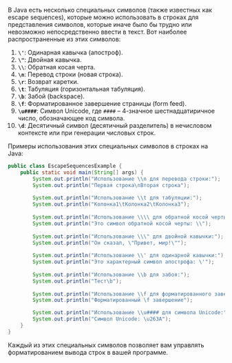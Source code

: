 В Java есть несколько специальных символов (также известных как escape sequences), которые можно использовать в строках для представления символов, которые иначе было бы трудно или невозможно непосредственно ввести в текст. Вот наиболее распространенные из этих символов:

1. **`\'`**: Одинарная кавычка (апостроф).
2. **`\"`**: Двойная кавычка.
3. **`\\`**: Обратная косая черта.
4. **`\n`**: Перевод строки (новая строка).
5. **`\r`**: Возврат каретки.
6. **`\t`**: Табуляция (горизонтальная табуляция).
7. **`\b`**: Забой (backspace).
8. **`\f`**: Форматированное завершение страницы (form feed).
9. **`\u####`**: Символ Unicode, где `####` – 4-значное шестнадцатиричное число, обозначающее код символа.
10. **`\d`**: Десятичный символ (десятичный разделитель) в нечисловом контексте или при генерации числовых строк.

Примеры использования этих специальных символов в строках на Java:

```java
public class EscapeSequencesExample {
    public static void main(String[] args) {
        System.out.println("Использование \\n для перевода строки:");
        System.out.println("Первая строка\nВторая строка");
        
        System.out.println("Использование \\t для табуляции:");
        System.out.println("Колонка1\tКолонка2\tКолонка3");
        
        System.out.println("Использование \\\\ для обратной косой черты:");
        System.out.println("Это символ обратной косой черты: \\");
        
        System.out.println("Использование \\\" для двойной кавычки:");
        System.out.println("Он сказал, \"Привет, мир!\"");
        
        System.out.println("Использование \\' для одинарной кавычки:");
        System.out.println("Это характерный символ апострофа: \'");
        
        System.out.println("Использование \\b для забоя:");
        System.out.println("Тест\b");
        
        System.out.println("Использование \\f для форматированного завершения страницы:");
        System.out.println("Форматированный \f завершение");

        System.out.println("Использование \\u#### для символа Unicode:");
        System.out.println("Символ Unicode: \u263A");
    }
}
```

Каждый из этих специальных символов позволяет вам управлять форматированием вывода строк в вашей программе.